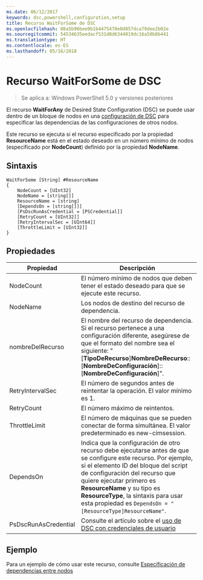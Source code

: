 ```yaml
---
ms.date: 06/12/2017
keywords: dsc,powershell,configuration,setup
title: Recurso WaitForSome de DSC
ms.openlocfilehash: 08a5b96bee0b1b4475470e0d857dca79dee2b02e
ms.sourcegitcommit: 54534635eedacf531d8d6344019dc16a50b8b441
ms.translationtype: HT
ms.contentlocale: es-ES
ms.lasthandoff: 05/16/2018
---
```

# <a name="dsc-waitforsome-resource"></a>Recurso WaitForSome de DSC

> Se aplica a: Windows PowerShell 5.0 y versiones posteriores

El recurso **WaitForAny** de Desired State Configuration (DSC) se puede usar dentro de un bloque de nodos en una [configuración de DSC](configurations.md) para especificar las dependencias de las configuraciones de otros nodos.

Este recurso se ejecuta si el recurso especificado por la propiedad **ResourceName** está en el estado deseado en un número mínimo de nodos (especificado por **NodeCount**) definido por la propiedad **NodeName**.


## <a name="syntax"></a>Sintaxis

```
WaitForSome [String] #ResourceName
{
    NodeCount = [UInt32]
    NodeName = [string[]]
    ResourceName = [string]
    [DependsOn = [string[]]]
    [PsDscRunAsCredential = [PSCredential]]
    [RetryCount = [UInt32]]
    [RetryIntervalSec = [UInt64]]
    [ThrottleLimit = [UInt32]]
}
```

## <a name="properties"></a>Propiedades

|  Propiedad  |  Descripción   |
|---|---|
| NodeCount| El número mínimo de nodos que deben tener el estado deseado para que se ejecute este recurso.|
| NodeName| Los nodos de destino del recurso de dependencia.|
| nombreDelRecurso| El nombre del recurso de dependencia. Si el recurso pertenece a una configuración diferente, asegúrese de que el formato del nombre sea el siguiente: "[__TipoDeRecurso__]__NombreDeRecurso__::[__NombreDeConfiguración__]::[__NombreDeConfiguración__]".|
| RetryIntervalSec| El número de segundos antes de reintentar la operación. El valor mínimo es 1.|
| RetryCount| El número máximo de reintentos.|
| ThrottleLimit| El número de máquinas que se pueden conectar de forma simultánea. El valor predeterminado es new-cimsession.|
| DependsOn | Indica que la configuración de otro recurso debe ejecutarse antes de que se configure este recurso. Por ejemplo, si el elemento ID del bloque del script de configuración del recurso que quiere ejecutar primero es __ResourceName__ y su tipo es __ResourceType__, la sintaxis para usar esta propiedad es `DependsOn = "[ResourceType]ResourceName"`.|
| PsDscRunAsCredential | Consulte el artículo sobre el [uso de DSC con credenciales de usuario](https://docs.microsoft.com/powershell/dsc/runasuser) |


## <a name="example"></a>Ejemplo

Para un ejemplo de cómo usar este recurso, consulte [Especificación de dependencias entre nodos](crossNodeDependencies.md)